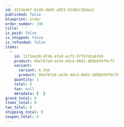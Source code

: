 ```yaml
---
id: d22dedbf-6148-4b65-a052-d1402c584ea1
published: false
blueprint: order
order_number: 196
title: ' '
is_paid: false
is_shipped: false
is_refunded: false
items:
  -
    id: 11f54e38-9f46-47a9-acf3-97fb7d2a6f69
    product: 66e767a9-ee34-4dc4-8681-d09bb59f0cf5
    variant:
      variant: 6.5km
      product: 66e767a9-ee34-4dc4-8681-d09bb59f0cf5
    quantity: 1
    total: 0
    tax: null
    metadata: {  }
grand_total: 0
items_total: 0
tax_total: 0
shipping_total: 0
coupon_total: 0
---
```


